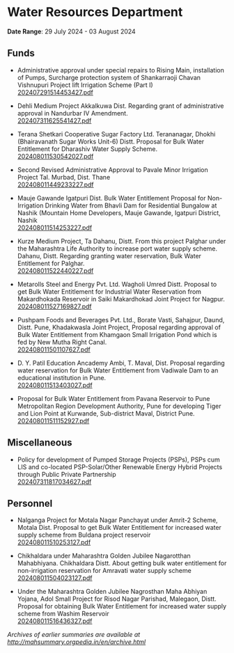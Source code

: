 # Water Resources Department

**Date Range**: 29 July 2024 - 03 August 2024


## Funds
- Administrative approval under special repairs to Rising Main, installation of Pumps, Surcharge protection system of Shankarraoji Chavan Vishnupuri Project lift Irrigation Scheme (Part I)\
  [202407291514453427.pdf](https://gr.maharashtra.gov.in/Site/Upload/Government%20Resolutions/English/202407291514453427.pdf)

- Dehli Medium Project Akkalkuwa Dist. Regarding grant of administrative approval in Nandurbar IV Amendment.\
  [202407311625541427.pdf](https://gr.maharashtra.gov.in/Site/Upload/Government%20Resolutions/English/202407311625541427.pdf)

- Terana Shetkari Cooperative Sugar Factory Ltd. Terananagar, Dhokhi (Bhairavanath Sugar Works Unit-6) Distt. Proposal for Bulk Water Entitlement for Dharashiv Water Supply Scheme.\
  [202408011530542027.pdf](https://gr.maharashtra.gov.in/Site/Upload/Government%20Resolutions/English/202408011530542027.pdf)

- Second Revised Administrative Approval to Pavale  Minor Irrigation Project Tal.  Murbad, Dist. Thane\
  [202408011449233227.pdf](https://gr.maharashtra.gov.in/Site/Upload/Government%20Resolutions/English/202408011449233227.pdf)

- Mauje Gawande Igatpuri Dist. Bulk Water Entitlement Proposal for Non-Irrigation Drinking Water from Bhavli Dam for Residential Bungalow at Nashik (Mountain Home Developers, Mauje Gawande, Igatpuri District, Nashik\
  [202408011514253227.pdf](https://gr.maharashtra.gov.in/Site/Upload/Government%20Resolutions/English/202408011514253227.pdf)

- Kurze Medium Project, Ta Dahanu, Distt. From this project Palghar under the Maharashtra Life Authority to increase port water supply scheme. Dahanu, Distt. Regarding granting water reservation, Bulk Water Entitlement for Palghar.\
  [202408011522440227.pdf](https://gr.maharashtra.gov.in/Site/Upload/Government%20Resolutions/English/202408011522440227.pdf)

- Metarolls Steel and Energy Pvt. Ltd. Wagholi Umred Distt. Proposal to get Bulk Water Entitlement for Industrial Water Reservation from Makardhokada Reservoir in Saiki Makardhokad Joint Project for Nagpur.\
  [202408011527169827.pdf](https://gr.maharashtra.gov.in/Site/Upload/Government%20Resolutions/English/202408011527169827.pdf)

- Pushpam Foods and Beverages Pvt. Ltd., Borate Vasti, Sahajpur, Daund, Distt. Pune, Khadakwasla Joint Project, Proposal regarding approval of Bulk Water Entitlement from Khamgaon Small Irrigation Pond which is fed by New Mutha Right Canal.\
  [202408011501107627.pdf](https://gr.maharashtra.gov.in/Site/Upload/Government%20Resolutions/English/202408011501107627.pdf)

- D. Y. Patil Education Ancademy Ambi, T. Maval, Dist. Proposal regarding water reservation for Bulk Water Entitlement from Vadiwale Dam to an educational institution in Pune.\
  [202408011513403027.pdf](https://gr.maharashtra.gov.in/Site/Upload/Government%20Resolutions/English/202408011513403027.pdf)

- Proposal for Bulk Water Entitlement from Pavana Reservoir to Pune Metropolitan Region Development Authority, Pune for developing Tiger and Lion Point at Kurwande, Sub-district Maval, District Pune.\
  [202408011511152927.pdf](https://gr.maharashtra.gov.in/Site/Upload/Government%20Resolutions/English/202408011511152927.pdf)

## Miscellaneous
- Policy for development of Pumped Storage Projects (PSPs), PSPs cum LIS and co-located PSP-Solar/Other Renewable Energy Hybrid Projects through Public Private Partnership\
  [202407311817034627.pdf](https://gr.maharashtra.gov.in/Site/Upload/Government%20Resolutions/English/202407311817034627....pdf)

## Personnel
- Nalganga Project for Motala Nagar Panchayat under Amrit-2 Scheme, Motala Dist. Proposal to get Bulk Water Entitlement for increased water supply scheme from Buldana project reservoir\
  [202408011510253127.pdf](https://gr.maharashtra.gov.in/Site/Upload/Government%20Resolutions/English/202408011510253127.pdf)

- Chikhaldara under Maharashtra Golden Jubilee Nagarotthan Mahabhiyana. Chikhaldara Distt. About getting bulk water entitlement for non-irrigation reservation for Amravati water supply scheme\
  [202408011504023127.pdf](https://gr.maharashtra.gov.in/Site/Upload/Government%20Resolutions/English/202408011504023127.pdf)

- Under the Maharashtra Golden Jubilee Nagrosthan Maha Abhiyan Yojana, Adol Small Project for Risod Nagar Parishad, Malegaon, Distt. Proposal for obtaining Bulk Water Entitlement for increased water supply scheme from Washim Reservoir\
  [202408011516436327.pdf](https://gr.maharashtra.gov.in/Site/Upload/Government%20Resolutions/English/202408011516436327.pdf)


*Archives of earlier summaries are available at http://mahsummary.orgpedia.in/en/archive.html*